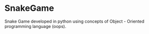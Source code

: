 # SnakeGame
Snake Game developed in python using concepts of Object - Oriented programming language (oops).
